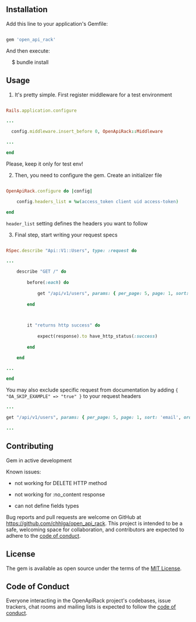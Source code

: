 ## Installation

Add this line to your application's Gemfile:

```ruby

gem 'open_api_rack'

```

And then execute:

    $ bundle install

## Usage

1) It's pretty simple. First register middleware for a test environment  

``` config/enviroments/test.rb

Rails.application.configure

...

  config.middleware.insert_before 0, OpenApiRack::Middleware

...

end

```

Please, keep it only for test env!

2) Then, you need to configure the gem. Create an initializer file

```config/initializers/open_api_rack.rb

OpenApiRack.configure do |config|

	config.headers_list = %w(access_token client uid access-token)

end

```

`header_list` setting defines the headers you want to follow

3) Final step, start writing your request specs

``` spec/requests/users_spec.rb

RSpec.describe "Api::V1::Users", type: :request do

...

	describe "GET /" do
	
		before(:each) do
	
			get "/api/v1/users", params: { per_page: 5, page: 1, sort: 'email', order: 'desc' }
	
		end

  

		it "returns http success" do
	
			expect(response).to have_http_status(:success)
	
		end

	end

...

end
```

You may also exclude specific request from documentation by adding `{ "OA_SKIP_EXAMPLE" => "true" }` to your request headers  

``` spec/requests/users_spec.rb
...

get "/api/v1/users", params: { per_page: 5, page: 1, sort: 'email', order: 'desc' }, headers: { "OA_SKIP_EXAMPLE" => "true" }

...

```

## Contributing

Gem in active development

Known issues:

- not working for DELETE HTTP method

- not working for :no_content response

- can not define fields types


Bug reports and pull requests are welcome on GitHub at https://github.com/chhlga/open_api_rack. This project is intended to be a safe, welcoming space for collaboration, and contributors are expected to adhere to the [code of conduct](https://github.com/[USERNAME]/open_api_rack/blob/main/CODE_OF_CONDUCT.md).

## License
The gem is available as open source under the terms of the [MIT License](https://opensource.org/licenses/MIT).

## Code of Conduct
Everyone interacting in the OpenApiRack project's codebases, issue trackers, chat rooms and mailing lists is expected to follow the [code of conduct](https://github.com/[USERNAME]/open_api_rack/blob/main/CODE_OF_CONDUCT.md).

